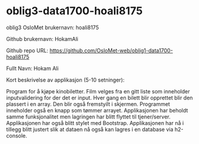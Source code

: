 # oblig3-data1700-hoali8175
 oblig3
OsloMet brukernavn: hoali8175

Github brukernavn: HokamAli

Github repo URL: https://github.com/OsloMet-web/oblig1-data1700-hoali8175

Fullt Navn: Hokam Ali

Kort beskrivelse av applikasjon (5-10 setninger):

Program for å kjøpe kinobiletter. Film velges fra en gitt liste som inneholder inputvalidering for der det er input. Hver gang en bilett blir opprettet blir den plassert i en array. Den blir også fremstyilt i skjermen. Programmet inneholder også en knapp som tømmer arrayet. Applikasjonen har beholdt samme funksjonalitet men lagringen har blitt flyttet til tjener/server. Applikasjonen  har også blitt stylet med Bootstrap. Applikasjonen har nå i tillegg blitt justert slik at dataen nå også kan lagres i en database via h2-console. 
